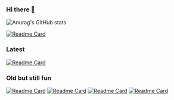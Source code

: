 ### Hi there 👋

![Anurag's GitHub stats](https://github-readme-stats.vercel.app/api?username=pgu&show_icons=true&count_private=true&theme=github_dark)


[![Readme Card](https://github-readme-stats.vercel.app/api/pin/?username=pgu&repo=pgu.github.io&theme=github_dark)](https://github.com/pgu/pgu.github.io)

### Latest
[![Readme Card](https://github-readme-stats.vercel.app/api/pin/?username=pgu&repo=format-and-print-page&theme=github_dark)](https://github.com/pgu/format-and-print-page)

### Old but still fun
[![Readme Card](https://github-readme-stats.vercel.app/api/pin/?username=pgu&repo=pgu-lang-az&theme=github_dark)](https://github.com/pgu/pgu-lang-az)
[![Readme Card](https://github-readme-stats.vercel.app/api/pin/?username=pgu&repo=pgu-play&theme=github_dark)](https://github.com/pgu/pgu-play)
[![Readme Card](https://github-readme-stats.vercel.app/api/pin/?username=pgu&repo=pgu-konami&theme=github_dark)](https://github.com/pgu/pgu-konami)
[![Readme Card](https://github-readme-stats.vercel.app/api/pin/?username=pgu&repo=github-client-simple&theme=github_dark)](https://github.com/pgu/github-client-simple)


<!--
**pgu/pgu** is a ✨ _special_ ✨ repository because its `README.md` (this file) appears on your GitHub profile.

Here are some ideas to get you started:

- 🔭 I’m currently working on ...
- 🌱 I’m currently learning ...
- 👯 I’m looking to collaborate on ...
- 🤔 I’m looking for help with ...
- 💬 Ask me about ...
- 📫 How to reach me: ...
- 😄 Pronouns: ...
- ⚡ Fun fact: ...
-->
